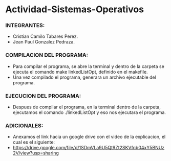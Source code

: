 # Actividad-Sistemas-Operativos

### INTEGRANTES:

- Cristian Camilo Tabares Perez.
- Jean Paul Gonzalez Pedraza.

### COMPILACION DEL PROGRAMA:

- Para compilar el programa, se abre la terminal y dentro de la carpeta se ejecuta el comando make linkedListOpt, definido en el makefile.
- Una vez compilado el programa, generara un archivo ejecutable del programa.


### EJECUCION DEL PROGRAMA:

- Despues de compilar el programa, en la terminal dentro de la carpeta, ejecutamos el comando ./linkedListOpt y eso nos ejecutara el programa.

### ADICIONALES:

- Anexamos el link hacia un google drive con el video de la explicacion, el cual es el siguiente: 
- https://drive.google.com/file/d/1SDmVLa9U5Qt9Zt2SKVfnb04xY5BNUz2V/view?usp=sharing

